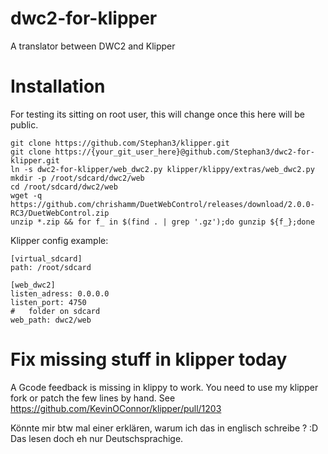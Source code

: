 # dwc2-for-klipper
A translator between DWC2 and Klipper

# Installation

For testing its sitting on root user, this will change once this here will be public.

```
git clone https://github.com/Stephan3/klipper.git
git clone https://{your_git_user_here}@github.com/Stephan3/dwc2-for-klipper.git
ln -s dwc2-for-klipper/web_dwc2.py klipper/klippy/extras/web_dwc2.py
mkdir -p /root/sdcard/dwc2/web 
cd /root/sdcard/dwc2/web 
wget -q  https://github.com/chrishamm/DuetWebControl/releases/download/2.0.0-RC3/DuetWebControl.zip
unzip *.zip && for f_ in $(find . | grep '.gz');do gunzip ${f_};done
```

Klipper config example:
```
[virtual_sdcard]
path: /root/sdcard

[web_dwc2]
listen_adress: 0.0.0.0
listen_port: 4750
#	folder on sdcard
web_path: dwc2/web
```

# Fix missing stuff in klipper today
A Gcode feedback is missing in klippy to work. You need to use my klipper fork or patch the few lines by hand.
See https://github.com/KevinOConnor/klipper/pull/1203

Könnte mir btw mal einer erklären, warum ich das in englisch schreibe ? :D
Das lesen doch eh nur Deutschsprachige.
